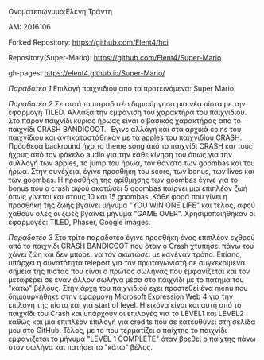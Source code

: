 Ονοματεπώνυμο:Ελένη Τράντη

ΑΜ: 2016106

Forked Repository: https://github.com/Elent4/hci

Repository(Super-Mario): https://github.com/Elent4/Super-Mario

gh-pages: https://elent4.github.io/Super-Mario/

*Παραδοτέο 1*
  Επιλογή παιχνιδιού από τα προτεινόμενα: Super Mario.
  
*Παραδοτέο 2* 
  Σε αυτό το παραδοτέο δημιούργησα μια νέα πίστα με την εφαρμογή TILED. Άλλαξα την εμφάνιση 
του χαρακτήρα του παιχνιδιού. Στο παρόν παιχνίδι κύριος ήρωας είναι ο βασικός χαρακτήρας 
απο το παιχνίδι CRASH BANDICOOT.
  Έγινε αλλάγη και στα αρχικά coins του παιχνίδιου και αντικαταστάθηκαν με τα apples του παιχνιδίου CRASH. 
Πρόσθεσα backround ήχο το theme song από το παιχνίδι CRASH και τους ήχους από τον φάκελο audio για 
την κάθε κίνηση του όπως για την συλλογή των apples, το jump του ήρωα, τον θάνατο των goombas και 
του ήρωα. 
  Στην συνέχεια, έγινε προσθήκη του score, των bonus, των lives και των goombas. Η προσθήκη της αρίθμησης των goombas 
έγινε για το bonus που ο crash αφού σκοτώσει 5 goombas παίρνει μια επιπλέον ζωή όπως γίνεται και στους 10 και 15 goombas.
Κάθε φορά που γίνει η προσθήκη της ζωής βγαίνει μήνυμα "YOU WIN ONE LIFE" και τέλος, αφού χαθούν ολές οι ζωές βγαίνει μήνυμα 
"GAME OVER".
  Χρησιμοποιήθηκαν οι εφαρμογές:
      TILED, Phaser, Google images.

*Παραδοτέο 3*
  Στο τρίτο παραδοτέο έγινε προσθήκη ένος επιπλέον εχθρού από το παιχνίδι CRASH BANDICOOT που όταν ο Crash χτυπήσει πάνω του 
χάνει ζώη και δεν μπορεί να τον σκωτώσει με κανέναν τρόπο.
  Επίσης, υπάρχει η συνατότητα teleport για τον πρωταγωνιστή σε συγκεκριμένα σημεία της πίστας που είναι ο πρώτος σωλήνας 
που εμφανίζεται και τον μεταφέρει σε εναν άλλον σωλήνα μέσα στο παιχνίδι με το πάτημα του "κατω" βέλους.
  Στην άρχη του παιχνιδιού εχει προστεθεί ένα menu που δημιουργήθηκε στην εφαρμογή Microsoft Expression Web 4 για την 
επιλογή της πίστα και για start of level. Η εικόνα είναι και αυτή από το παιχνίδι του Crash και υπάρχουν οι επιλογές
για το LEVEL1 και LEVEL2 καθώς και μια επιπλέον επιλογή για credits που σε κατευθύνει στη σελίδα μου στο GitHub.
  Τέλος, με το που τερματίζει ο παίχτης το παιχνίδι εμφανιζεται το μήνυμα "LEVEL 1 COMPLETE" όταν βρεθεί ο παίχτης πάνω στον 
σωλήνα και πατήσει το "κάτω" βέλος. 
